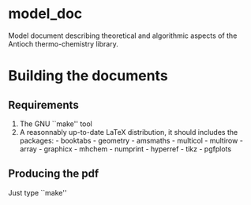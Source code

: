 model_doc
=========

Model document describing theoretical and algorithmic aspects of the Antioch thermo-chemistry library.

Building the documents
======================

Requirements
------------

1. The GNU ``make'' tool
2. A reasonnably up-to-date LaTeX distribution, it should includes the packages:
        - booktabs
        - geometry
        - amsmaths
        - multicol
        - multirow
        - array
        - graphicx
        - mhchem
        - numprint
        - hyperref
        - tikz
        - pgfplots

Producing the pdf
-----------------

Just type ``make''

